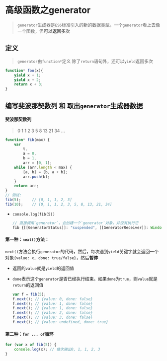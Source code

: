 # 高级函数之generator

> `generator`生成器是`ES6`标准引入的新的数据类型。一个`generator`看上去像一个函数，但**可以返回多次**

## 定义

> `generator`由`function*`定义
> 除了`return`语句外，还可以`yield`返回多次

```JavaScript
function* foo(x){
	yield x + 1;
	yield x + 2;
	return x + 3;
}
```

## 编写斐波那契数列 和 取出`generator`生成器数据

#### 斐波那契数列

> 0 1 1 2 3 5 8 13 21 34 ...

```JavaScript
function* fib(max) {
    var
        t,
        a = 0,
        b = 1,
        arr = [0, 1];
    while (arr.length < max) {
        [a, b] = [b, a + b];
        arr.push(b);
    }
    return arr;
}
// 测试:
fib(5); 	// [0, 1, 1, 2, 3]
fib(10);	// [0, 1, 1, 2, 3, 5, 8, 13, 21, 34]
```

* `console.log(fib(5))`

	```JavaScript
	// 直接调用`generator`，会创建一个`generator`对象，并没有执行它
	fib {[[GeneratorStatus]]: "suspended", [[GeneratorReceiver]]: Window}
	```

#### 第一种：`next()`方法：

`next()`方法会执行`generator`的代码，然后，每次遇到`yield`关键字就会返回一个对象`{value: x, done: true/false}`，然后**暂停**

* 返回的`value`就是`yield`的返回值
* `done`表示这个`generator`是否已经执行结束。如果`done`为`true`，则`value`就是`return`的返回值

	```JavaScript
	var f = fib(5);
	f.next(); // {value: 0, done: false}
	f.next(); // {value: 1, done: false}
	f.next(); // {value: 1, done: false}
	f.next(); // {value: 2, done: false}
	f.next(); // {value: 3, done: false}
	f.next(); // {value: undefined, done: true}
	```

#### 第二种：`for ... of`循环

```JavaScript
for (var x of fib(5)) {
    console.log(x); // 依次输出0, 1, 1, 2, 3
}
```